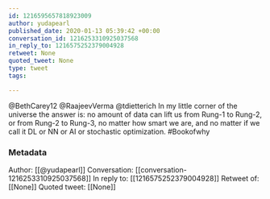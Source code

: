 ```yaml
---
id: 1216595657818923009
author: yudapearl
published_date: 2020-01-13 05:39:42 +00:00
conversation_id: 1216253310925037568
in_reply_to: 1216575252379004928
retweet: None
quoted_tweet: None
type: tweet
tags:

---
```


@BethCarey12 @RaajeevVerma @tdietterich In my little corner of the universe the answer is: no amount of data can lift us from Rung-1 to Rung-2, or from Rung-2 to Rung-3, no matter how smart we are, and no matter if we call it DL or NN or AI or stochastic optimization. #Bookofwhy

### Metadata

Author: [[@yudapearl]]
Conversation: [[conversation-1216253310925037568]]
In reply to: [[1216575252379004928]]
Retweet of: [[None]]
Quoted tweet: [[None]]
